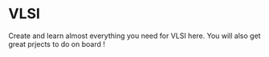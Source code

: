 # VLSI
Create and learn almost everything you need for VLSI here. You will also get great prjects to do on board !
